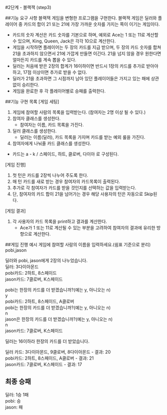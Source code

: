 #2단계 - 블랙잭 (step3)

##기능 요구 사항
블랙잭 게임을 변형한 프로그램을 구현한다. 블랙잭 게임은 딜러와 플레이어 중 카드의 합이 21 또는 21에 가장 가까운 숫자를 가지는 쪽이 이기는 게임이다.

* 카드의 숫자 계산은 카드 숫자를 기본으로 하며, 예외로 Ace는 1 또는 11로 계산할 수 있으며, King, Queen, Jack은 각각 10으로 계산한다.
* 게임을 시작하면 플레이어는 두 장의 카드를 지급 받으며, 두 장의 카드 숫자를 합쳐 21을 초과하지 않으면서 21에 가깝게 만들면 이긴다. 21을 넘지 않을 경우 원한다면 얼마든지 카드를 계속 뽑을 수 있다.
* 딜러는 처음에 받은 2장의 합계가 16이하이면 반드시 1장의 카드를 추가로 받아야 하고, 17점 이상이면 추가로 받을 수 없다.
* 딜러가 21을 초과하면 그 시점까지 남아 있던 플레이어들은 가지고 있는 패에 상관 없이 승리한다.
* 게임을 완료한 후 각 플레이어별로 승패를 출력한다.

##기능 구현 목록
[게임 세팅]
1. 게임에 참여할 사람의 목록을 입력받는다. (참여자는 2명 이상 될 수 있다.)
2. 참여자 클래스를 생성한다.
    - 참여자는 이름, 카드 목록을 가진다.
3. 딜러 클래스를 생성한다. 
    - 딜러는 이름(딜러), 카드 목록을 가지며 카드를 받는 예외 룰을 가진다. 
4. 참여자에게 나눠줄 카드 클래스를 생성한다.
  - 카드는 a - k / 스페이드, 하트, 클로버, 다이아 로 구성된다.

[게임 진행]
1. 첫 턴은 카드를 2장씩 나누어 주도록 한다. 
2. 매 턴 카드를 새로 받는 경우 참여자의 카드목록이 출력된다. 
3. 추가로 각 참여자가 카드를 받을 것인지를 선택하는 값을 입력받는다.
4. 단, 참여자의 카드 합이 21을 넘어가는 경우 해당 사용자의 턴은 자동으로 Skip된다.

[게임 결과]
1. 각 사용자의 카드 목록을 print하고 결과를 계산한다.
    - Ace가 1 또는 11로 계산될 수 있는 부분을 고려하여 참여자의 결과에 유리한 방향으로 계산한다. 



##게임 진행 예시
게임에 참여할 사람의 이름을 입력하세요.(쉼표 기준으로 분리)  
pobi,jason  

딜러와 pobi, jason에게 2장의 나누었습니다.  
딜러: 3다이아몬드  
pobi카드: 2하트, 8스페이드  
jason카드: 7클로버, K스페이드  

pobi는 한장의 카드를 더 받겠습니까?(예는 y, 아니오는 n)  
y  
pobi카드: 2하트, 8스페이드, A클로버  
pobi는 한장의 카드를 더 받겠습니까?(예는 y, 아니오는 n)  
n  
jason은 한장의 카드를 더 받겠습니까?(예는 y, 아니오는 n)  
n  
jason카드: 7클로버, K스페이드  
  
딜러는 16이하라 한장의 카드를 더 받았습니다.  
  
딜러 카드: 3다이아몬드, 9클로버, 8다이아몬드 - 결과: 20  
pobi카드: 2하트, 8스페이드, A클로버 - 결과: 21  
jason카드: 7클로버, K스페이드 - 결과: 17  

## 최종 승패
딜러: 1승 1패  
pobi: 승   
jason: 패  
